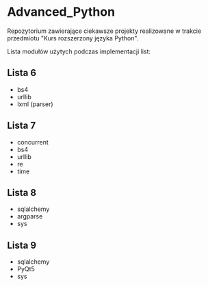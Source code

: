 # Advanced_Python

Repozytorium zawierające ciekawsze projekty realizowane w trakcie przedmiotu "Kurs rozszerzony języka Python".

Lista modułów użytych podczas implementacji list: 
## Lista 6
   * bs4
   * urllib
   * lxml (parser)
## Lista 7
  * concurrent
  * bs4
  * urllib
  * re
  * time
## Lista 8
  * sqlalchemy
  * argparse
  * sys
## Lista 9
  * sqlalchemy
  * PyQt5
  * sys
